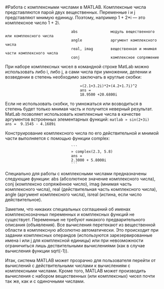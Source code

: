 #Работа с комплексными числами в MATLAB.
Комплексные числа представляются парой двух вещественных. Переменные i и j представляют мнимую единицу. Поэтому, например 1 + 2*i — это комплексное число 1 + 2i. 

                                  abs               модуль вещественного или комплексного числа
                                  angle             аргумент комплексного числа
                                  real, imag        вещественная и мнимая части комплексного числа
                                  conj              комплексное сопряжение
        
При наборе комплексных чисел в командной строке MatLab можно использовать либо i, либо j, а сами числа при умножении, делении и возведении в степень необходимо заключать в круглые скобки:
```
                                  »(2.1+3.2i)*2+(4.2+1.7i)^2 
                                  ans = 
                                  18.9500 +20.6800i
```

Если не использовать скобки, то умножаться или возводиться в степень будет только мнимая часть и получится неверный результат.
MatLab позволяет использовать комплексные числа в качестве аргументов встроенных элементарных функций:
                                  ```matlab
                                  » sin(2+3i) 
                                  ans = 
                                  9.1545 - 4.1689i
                                  ```

Конструирование комплексного числа по его действительной и мнимой части выполняется с помощью функции complex:

                                  ```
                                  » complex(2.3, 5.8) 
                                  ans = 
                                  2.3000 + 5.8000i
                                  ```

Специально для работы с комплексными числами предназначены следующие функции: abs (абсолютное значение комплексного числа), conj (комплексно сопряжённое число), imag (мнимая часть комплексного числа), real (действительная часть комплексного числа), angle (аргумент комплексного числа), isreal (истина, если число действительное).

Заметим, что никаких специальных соглашений об именах комплекснозначных переменных и комплексных функций не существует. Переменные не требуют никакого предварительного описания (объявления). Все вычисления перетекают из вещественной области в комплексную абсолютно автоматически. Это происходит при задании комплексных операндов (используются зарезервированные имена i или j для комплексной единицы) или при невозможности ограничиться лишь дествительными вычислениями (как в случае вычисления функции sqrt(-1)).

Итак, система MATLAB может прозрачно для пользователя перейти от вычислений с действительными числами к вычислениям с комплексными числами. Кроме того, MATLAB может производить вычисления с набором вещественных (или комплексных) чисел почти так же, как и с одиночными числами.
